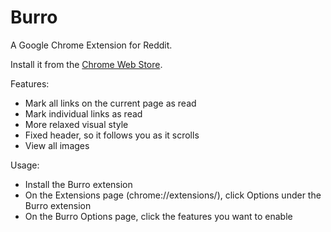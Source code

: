 Burro
=====

A Google Chrome Extension for Reddit.

Install it from the [Chrome Web Store](https://chrome.google.com/webstore/detail/burro/bcimcgagkdildnhcmjhljonhionglmcb).

Features:
 * Mark all links on the current page as read
 * Mark individual links as read
 * More relaxed visual style
 * Fixed header, so it follows you as it scrolls
 * View all images

Usage:
* Install the Burro extension
* On the Extensions page (chrome://extensions/), click Options under the Burro extension
* On the Burro Options page, click the features you want to enable
